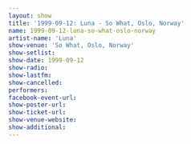 ```yaml
---
layout: show
title: '1999-09-12: Luna - So What, Oslo, Norway'
name: 1999-09-12-luna-so-what-oslo-norway
artist-name: 'Luna'
show-venue: 'So What, Oslo, Norway'
show-setlist: 
show-date: 1999-09-12
show-radio: 
show-lastfm: 
show-cancelled: 
performers: 
facebook-event-url: 
show-poster-url: 
show-ticket-url: 
show-venue-website: 
show-additional: 
---
```


